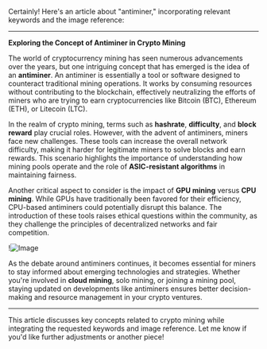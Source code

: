 Certainly! Here's an article about "antiminer," incorporating relevant keywords and the image reference:

---

**Exploring the Concept of Antiminer in Crypto Mining**

The world of cryptocurrency mining has seen numerous advancements over the years, but one intriguing concept that has emerged is the idea of an **antiminer**. An antiminer is essentially a tool or software designed to counteract traditional mining operations. It works by consuming resources without contributing to the blockchain, effectively neutralizing the efforts of miners who are trying to earn cryptocurrencies like Bitcoin (BTC), Ethereum (ETH), or Litecoin (LTC).

In the realm of crypto mining, terms such as **hashrate**, **difficulty**, and **block reward** play crucial roles. However, with the advent of antiminers, miners face new challenges. These tools can increase the overall network difficulty, making it harder for legitimate miners to solve blocks and earn rewards. This scenario highlights the importance of understanding how mining pools operate and the role of **ASIC-resistant algorithms** in maintaining fairness.

Another critical aspect to consider is the impact of **GPU mining** versus **CPU mining**. While GPUs have traditionally been favored for their efficiency, CPU-based antiminers could potentially disrupt this balance. The introduction of these tools raises ethical questions within the community, as they challenge the principles of decentralized networks and fair competition.

!![Image](https://github.com/user-attachments/assets/590b50a7-4459-4e76-8a31-559aed223621)

As the debate around antiminers continues, it becomes essential for miners to stay informed about emerging technologies and strategies. Whether you're involved in **cloud mining**, solo mining, or joining a mining pool, staying updated on developments like antiminers ensures better decision-making and resource management in your crypto ventures.

---

This article discusses key concepts related to crypto mining while integrating the requested keywords and image reference. Let me know if you'd like further adjustments or another piece!